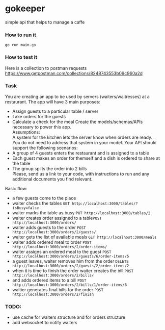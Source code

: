 # gokeeper

simple api that helps to manage a caffe

### How to run it

```
go run main.go
```

### How to test it

Here is a collection to postman requests
https://www.getpostman.com/collections/8248743553b09c960a2d

### Task

You are creating an app to be used by servers (waiters/waitresses) at a restaurant. The app will have 3 main purposes:

* Assign guests to a particular table / server
* Take orders for the guests
* Calculate a check for the meal Create the models/schemas/APIs necessary to power this app.  
  Assumptions:  
  A system for the kitchen lets the server know when orders are ready. You do not need to address that system in your
  model. Your API should support the following scenarios:
* A group of 4 guests enters the restaurant and is assigned to a table
* Each guest makes an order for themself and a dish is ordered to share at the table
* The group splits the order into 2 bills  
  Please, send us a link to your code, with instructions to run and any additional documents you find relevant.

Basic flow:

- a few guests come to the place
- waiter checks the tables `GET http://localhost:3000/tables/?isBusy=false`
- waiter marks the table as busy `PUT http://localhost:3000/tables/2`
- waiter creates order assigned to a table`POST http://localhost:3000/orders/`
- waiter adds guests to the order `POST http://localhost:3000/orders/2/guests/`
- waiter gets the list of available meals `GET http://localhost:3000/meals`
- waiter adds ordered meal to order `POST http://localhost:3000/orders/2/order-items/`
- waiter assigns an ordered meal to the guest `POST http://localhost:3000/orders/2/guests/6/order-items/5`
- a guest leaves, waiter removes him from the order `DELETE http://localhost:3000/orders/2/guests/2/order-items/2`
- when it is time to finish the order waiter creates the bill `POST http://localhost:3000/orders/2/bills/`
- and adds ordered items to a bill `POST http://localhost:3000/orders/2/bills/1/order-items/6`
- waitier generates final bills for the order  `POST http://localhost:3000/orders/2/finish`

### TODO:

- use cache for waiters structure and for orders structure
- add websocket to notify waiters 

